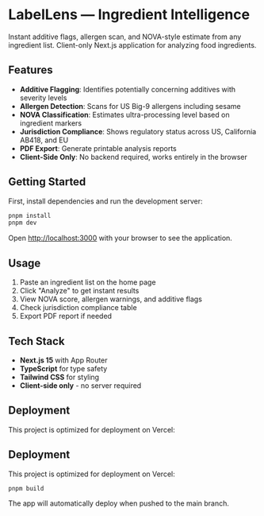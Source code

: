 # LabelLens — Ingredient Intelligence

Instant additive flags, allergen scan, and NOVA-style estimate from any ingredient list. Client-only Next.js application for analyzing food ingredients.

## Features

- **Additive Flagging**: Identifies potentially concerning additives with severity levels
- **Allergen Detection**: Scans for US Big-9 allergens including sesame
- **NOVA Classification**: Estimates ultra-processing level based on ingredient markers  
- **Jurisdiction Compliance**: Shows regulatory status across US, California AB418, and EU
- **PDF Export**: Generate printable analysis reports
- **Client-Side Only**: No backend required, works entirely in the browser

## Getting Started

First, install dependencies and run the development server:

```bash
pnpm install
pnpm dev
```

Open [http://localhost:3000](http://localhost:3000) with your browser to see the application.

## Usage

1. Paste an ingredient list on the home page
2. Click "Analyze" to get instant results
3. View NOVA score, allergen warnings, and additive flags
4. Check jurisdiction compliance table
5. Export PDF report if needed

## Tech Stack

- **Next.js 15** with App Router
- **TypeScript** for type safety
- **Tailwind CSS** for styling  
- **Client-side only** - no server required

## Deployment

This project is optimized for deployment on Vercel:

## Deployment

This project is optimized for deployment on Vercel:

```bash
pnpm build
```

The app will automatically deploy when pushed to the main branch.

